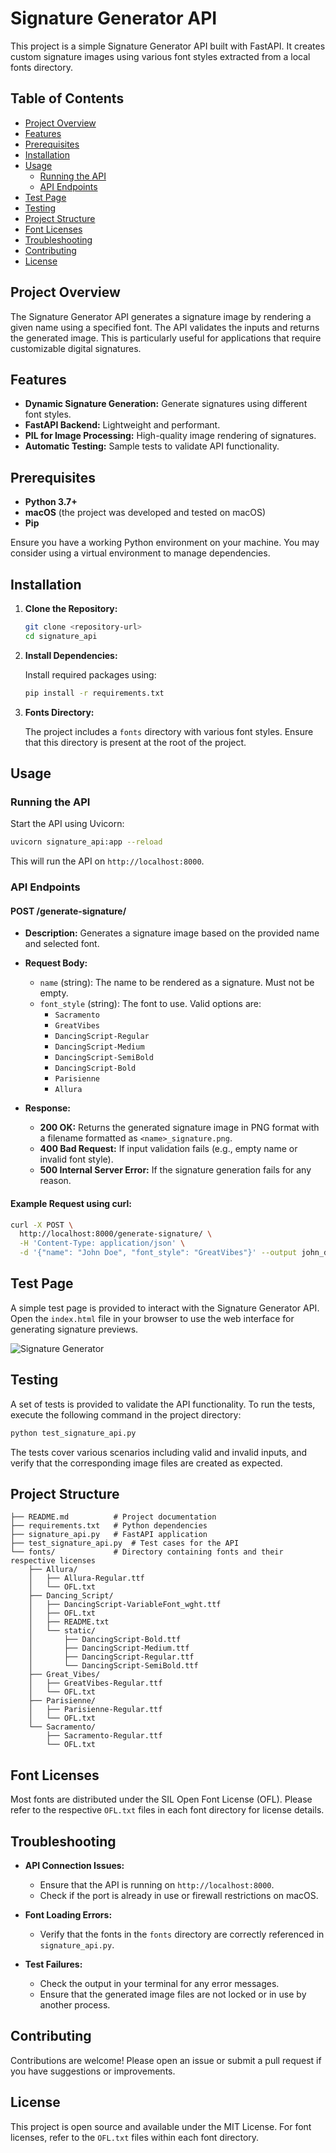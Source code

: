 # Signature Generator API

This project is a simple Signature Generator API built with FastAPI. It creates custom signature images using various font styles extracted from a local fonts directory.

## Table of Contents

- [Project Overview](#project-overview)
- [Features](#features)
- [Prerequisites](#prerequisites)
- [Installation](#installation)
- [Usage](#usage)
  - [Running the API](#running-the-api)
  - [API Endpoints](#api-endpoints)
- [Test Page](#test-page)
- [Testing](#testing)
- [Project Structure](#project-structure)
- [Font Licenses](#font-licenses)
- [Troubleshooting](#troubleshooting)
- [Contributing](#contributing)
- [License](#license)

## Project Overview

The Signature Generator API generates a signature image by rendering a given name using a specified font. The API validates the inputs and returns the generated image. This is particularly useful for applications that require customizable digital signatures.

## Features

- **Dynamic Signature Generation:** Generate signatures using different font styles.
- **FastAPI Backend:** Lightweight and performant.
- **PIL for Image Processing:** High-quality image rendering of signatures.
- **Automatic Testing:** Sample tests to validate API functionality.

## Prerequisites

- **Python 3.7+**
- **macOS** (the project was developed and tested on macOS)
- **Pip**

Ensure you have a working Python environment on your machine. You may consider using a virtual environment to manage dependencies.

## Installation

1. **Clone the Repository:**

   ```bash
   git clone <repository-url>
   cd signature_api
   ```

2. **Install Dependencies:**

   Install required packages using:

   ```bash
   pip install -r requirements.txt
   ```

3. **Fonts Directory:**

   The project includes a `fonts` directory with various font styles. Ensure that this directory is present at the root of the project.

## Usage

### Running the API

Start the API using Uvicorn:

```bash
uvicorn signature_api:app --reload
```

This will run the API on `http://localhost:8000`.

### API Endpoints

#### POST /generate-signature/

- **Description:** Generates a signature image based on the provided name and selected font.
- **Request Body:**
  - `name` (string): The name to be rendered as a signature. Must not be empty.
  - `font_style` (string): The font to use. Valid options are:
    - `Sacramento`
    - `GreatVibes`
    - `DancingScript-Regular`
    - `DancingScript-Medium`
    - `DancingScript-SemiBold`
    - `DancingScript-Bold`
    - `Parisienne`
    - `Allura`

- **Response:**
  - **200 OK:** Returns the generated signature image in PNG format with a filename formatted as `<name>_signature.png`.
  - **400 Bad Request:** If input validation fails (e.g., empty name or invalid font style).
  - **500 Internal Server Error:** If the signature generation fails for any reason.

#### Example Request using curl:

```bash
curl -X POST \
  http://localhost:8000/generate-signature/ \
  -H 'Content-Type: application/json' \
  -d '{"name": "John Doe", "font_style": "GreatVibes"}' --output john_doe_signature.png
```

## Test Page

A simple test page is provided to interact with the Signature Generator API. Open the `index.html` file in your browser to use the web interface for generating signature previews.

![Signature Generator](docs/signature_generator_example.png)

## Testing

A set of tests is provided to validate the API functionality. To run the tests, execute the following command in the project directory:

```bash
python test_signature_api.py
```

The tests cover various scenarios including valid and invalid inputs, and verify that the corresponding image files are created as expected.

## Project Structure

```
├── README.md          # Project documentation
├── requirements.txt   # Python dependencies
├── signature_api.py   # FastAPI application
├── test_signature_api.py  # Test cases for the API
└── fonts/             # Directory containing fonts and their respective licenses
    ├── Allura/
    │   ├── Allura-Regular.ttf
    │   └── OFL.txt
    ├── Dancing_Script/
    │   ├── DancingScript-VariableFont_wght.ttf
    │   ├── OFL.txt
    │   ├── README.txt
    │   └── static/
    │       ├── DancingScript-Bold.ttf
    │       ├── DancingScript-Medium.ttf
    │       ├── DancingScript-Regular.ttf
    │       └── DancingScript-SemiBold.ttf
    ├── Great_Vibes/
    │   ├── GreatVibes-Regular.ttf
    │   └── OFL.txt
    ├── Parisienne/
    │   ├── Parisienne-Regular.ttf
    │   └── OFL.txt
    └── Sacramento/
        ├── Sacramento-Regular.ttf
        └── OFL.txt
```

## Font Licenses

Most fonts are distributed under the SIL Open Font License (OFL). Please refer to the respective `OFL.txt` files in each font directory for license details.

## Troubleshooting

- **API Connection Issues:**
  - Ensure that the API is running on `http://localhost:8000`.
  - Check if the port is already in use or firewall restrictions on macOS.

- **Font Loading Errors:**
  - Verify that the fonts in the `fonts` directory are correctly referenced in `signature_api.py`.

- **Test Failures:**
  - Check the output in your terminal for any error messages.
  - Ensure that the generated image files are not locked or in use by another process.

## Contributing

Contributions are welcome! Please open an issue or submit a pull request if you have suggestions or improvements.

## License

This project is open source and available under the MIT License. For font licenses, refer to the `OFL.txt` files within each font directory.
